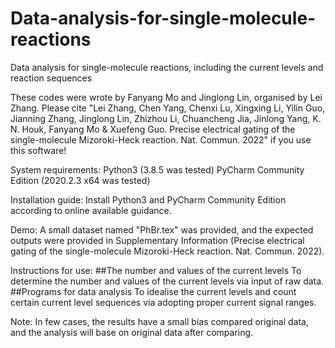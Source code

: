 # Data-analysis-for-single-molecule-reactions

Data analysis for single-molecule reactions, including the current levels and reaction sequences

These codes were wrote by Fanyang Mo and Jinglong Lin, organised by Lei Zhang. Please cite "Lei Zhang, Chen Yang, Chenxi Lu, Xingxing Li, Yilin Guo, Jianning Zhang, Jinglong Lin, Zhizhou Li, Chuancheng Jia, Jinlong Yang, K. N. Houk, Fanyang Mo & Xuefeng Guo. Precise electrical gating of the single-molecule Mizoroki-Heck reaction. Nat. Commun. 2022" if you use this software!

System requirements:
Python3 (3.8.5 was tested)
PyCharm Community Edition (2020.2.3 x64 was tested)

Installation guide:
Install Python3 and PyCharm Community Edition according to online available guidance.

Demo:
A small dataset named "PhBr.tex" was provided, and the expected outputs were provided in Supplementary Information (Precise electrical gating of the single-molecule Mizoroki-Heck reaction. Nat. Commun. 2022).

Instructions for use:
##The number and values of the current levels
To determine the number and values of the current levels via input of raw data.
##Programs for data analysis
To idealise the current levels and count certain current level sequences via adopting proper current signal ranges.

Note:
In few cases, the results have a small bias compared original data, and the analysis will base on original data after comparing. 
